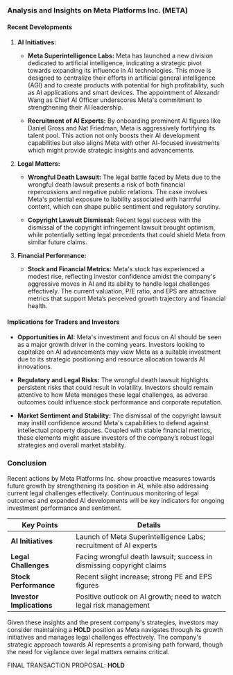 ### Analysis and Insights on Meta Platforms Inc. (META)

#### Recent Developments

1. **AI Initiatives:**
   - **Meta Superintelligence Labs:** Meta has launched a new division dedicated to artificial intelligence, indicating a strategic pivot towards expanding its influence in AI technologies. This move is designed to centralize their efforts in artificial general intelligence (AGI) and to create products with potential for high profitability, such as AI applications and smart devices. The appointment of Alexandr Wang as Chief AI Officer underscores Meta's commitment to strengthening their AI leadership.
   
   - **Recruitment of AI Experts:** By onboarding prominent AI figures like Daniel Gross and Nat Friedman, Meta is aggressively fortifying its talent pool. This action not only boosts their AI development capabilities but also aligns Meta with other AI-focused investments which might provide strategic insights and advancements.

2. **Legal Matters:**
   - **Wrongful Death Lawsuit:** The legal battle faced by Meta due to the wrongful death lawsuit presents a risk of both financial repercussions and negative public relations. The case involves Meta's potential exposure to liability associated with harmful content, which can shape public sentiment and regulatory scrutiny.
   
   - **Copyright Lawsuit Dismissal:** Recent legal success with the dismissal of the copyright infringement lawsuit brought optimism, while potentially setting legal precedents that could shield Meta from similar future claims.

3. **Financial Performance:**
   - **Stock and Financial Metrics:** Meta's stock has experienced a modest rise, reflecting investor confidence amidst the company's aggressive moves in AI and its ability to handle legal challenges effectively. The current valuation, P/E ratio, and EPS are attractive metrics that support Meta’s perceived growth trajectory and financial health.

#### Implications for Traders and Investors

- **Opportunities in AI:** Meta's investment and focus on AI should be seen as a major growth driver in the coming years. Investors looking to capitalize on AI advancements may view Meta as a suitable investment due to its strategic positioning and resource allocation towards AI innovations.

- **Regulatory and Legal Risks:** The wrongful death lawsuit highlights persistent risks that could result in volatility. Investors should remain attentive to how Meta manages these legal challenges, as adverse outcomes could influence stock performance and corporate reputation.

- **Market Sentiment and Stability:** The dismissal of the copyright lawsuit may instill confidence around Meta's capabilities to defend against intellectual property disputes. Coupled with stable financial metrics, these elements might assure investors of the company’s robust legal strategies and overall market stability.

### Conclusion

Recent actions by Meta Platforms Inc. show proactive measures towards future growth by strengthening its position in AI, while also addressing current legal challenges effectively. Continuous monitoring of legal outcomes and expanded AI developments will be key indicators for ongoing investment performance and sentiment.

| Key Points | Details |
|------------|---------|
| **AI Initiatives** | Launch of Meta Superintelligence Labs; recruitment of AI experts |
| **Legal Challenges** | Facing wrongful death lawsuit; success in dismissing copyright claims |
| **Stock Performance** | Recent slight increase; strong PE and EPS figures |
| **Investor Implications** | Positive outlook on AI growth; need to watch legal risk management |

Given these insights and the present company's strategies, investors may consider maintaining a **HOLD** position as Meta navigates through its growth initiatives and manages legal challenges effectively. The company's strategic approach towards AI represents a promising path forward, though the need for vigilance over legal matters remains critical.

FINAL TRANSACTION PROPOSAL: **HOLD**